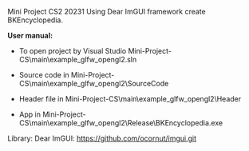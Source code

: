 Mini Project CS2 20231
Using Dear ImGUI framework create BKEncyclopedia.

**User manual:**

- To open project by Visual Studio
    Mini-Project-CS\main\example_glfw_opengl2.sln

- Source code in
    Mini-Project-CS\main\example_glfw_opengl2\SourceCode

- Header file in
    Mini-Project-CS\main\example_glfw_opengl2\Header
  
- App in
    Mini-Project-CS\main\example_glfw_opengl2\Release\BKEncyclopedia.exe

Library:
    Dear ImGUI: https://github.com/ocornut/imgui.git
